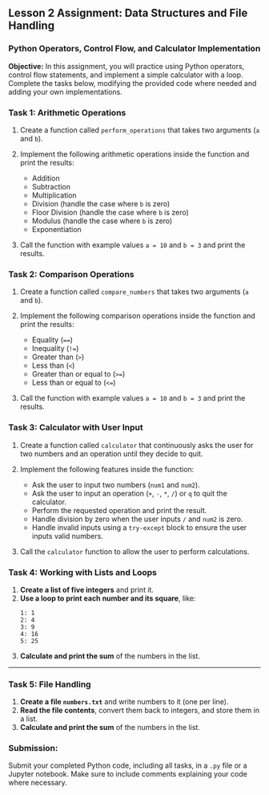 ## Lesson 2 Assignment: Data Structures and File Handling
### Python Operators, Control Flow, and Calculator Implementation

**Objective:** In this assignment, you will practice using Python operators, control flow statements, and implement a simple calculator with a loop. Complete the tasks below, modifying the provided code where needed and adding your own implementations.

### **Task 1: Arithmetic Operations**
1. Create a function called `perform_operations` that takes two arguments (`a` and `b`).

2. Implement the following arithmetic operations inside the function and print the results:
   - Addition
   - Subtraction
   - Multiplication
   - Division (handle the case where `b` is zero)
   - Floor Division (handle the case where `b` is zero)
   - Modulus (handle the case where `b` is zero)
   - Exponentiation

3. Call the function with example values `a = 10` and `b = 3` and print the results.

### **Task 2: Comparison Operations**
1. Create a function called `compare_numbers` that takes two arguments (`a` and `b`).

2. Implement the following comparison operations inside the function and print the results:
   - Equality (`==`)
   - Inequality (`!=`)
   - Greater than (`>`)
   - Less than (`<`)
   - Greater than or equal to (`>=`)
   - Less than or equal to (`<=`)

3. Call the function with example values `a = 10` and `b = 3` and print the results.

### **Task 3: Calculator with User Input**
1. Create a function called `calculator` that continuously asks the user for two numbers and an operation until they decide to quit.

2. Implement the following features inside the function:
   - Ask the user to input two numbers (`num1` and `num2`).
   - Ask the user to input an operation (`+`, `-`, `*`, `/`) or `q` to quit the calculator.
   - Perform the requested operation and print the result.
   - Handle division by zero when the user inputs `/` and `num2` is zero.
   - Handle invalid inputs using a `try-except` block to ensure the user inputs valid numbers.

3. Call the `calculator` function to allow the user to perform calculations.

### **Task 4: Working with Lists and Loops**  
1. **Create a list of five integers** and print it.  
2. **Use a loop to print each number and its square**, like:  
   ```
   1: 1  
   2: 4  
   3: 9  
   4: 16  
   5: 25  
   ```  
3. **Calculate and print the sum** of the numbers in the list.  

---

### **Task 5: File Handling**  
1. **Create a file `numbers.txt`** and write numbers to it (one per line).  
2. **Read the file contents**, convert them back to integers, and store them in a list.  
3. **Calculate and print the sum** of the numbers in the list.  

### **Submission:**
Submit your completed Python code, including all tasks, in a `.py` file or a Jupyter notebook. Make sure to include comments explaining your code where necessary.
